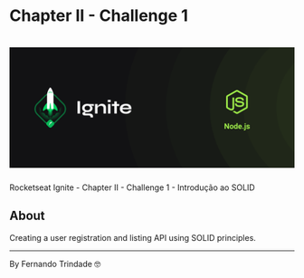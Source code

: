 # Chapter II - Challenge 1

<h1 align="center">
    <img src="cover-node.js.png">
</h1>

Rocketseat Ignite - Chapter II - Challenge 1 - Introdução ao SOLID

## About

Creating a user registration and listing API using SOLID principles.

---

By Fernando Trindade 🤓

